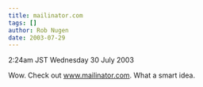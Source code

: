 ```yaml
---
title: mailinator.com
tags: []
author: Rob Nugen
date: 2003-07-29
---
```


<p class=date>2:24am JST Wednesday 30 July 2003</p>

<p>Wow.  Check out <a
href="http://www.mailinator.com/mailinator/Faq.do">www.mailinator.com</a>.
What a smart idea.</p>
